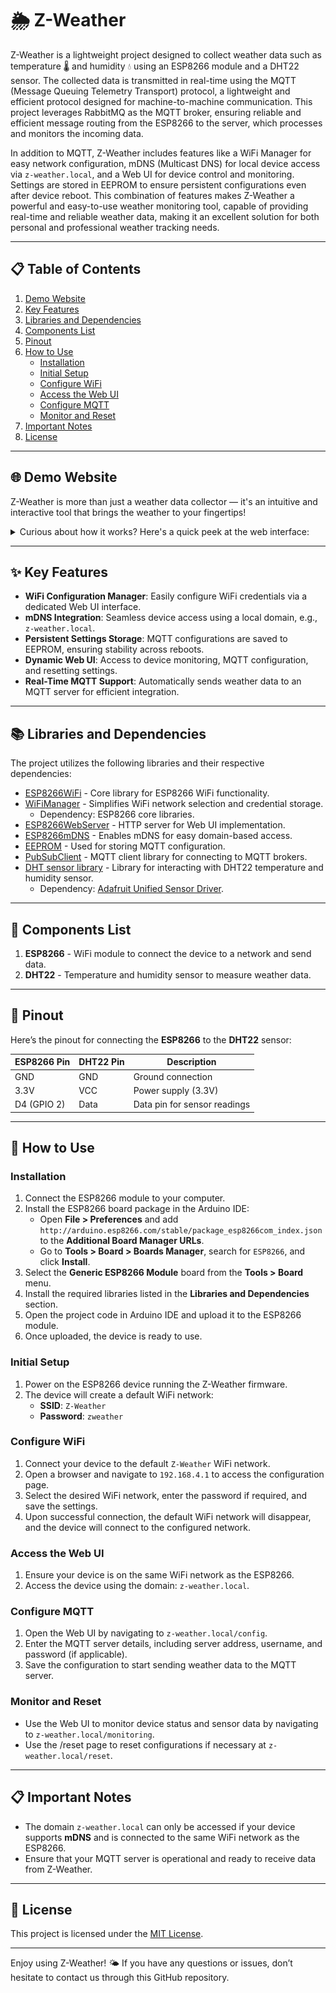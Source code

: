 # 🌦️ Z-Weather

Z-Weather is a lightweight project designed to collect weather data such as temperature 🌡️ and humidity 💧 using an ESP8266 module and a DHT22 sensor. The collected data is transmitted in real-time using the MQTT (Message Queuing Telemetry Transport) protocol, a lightweight and efficient protocol designed for machine-to-machine communication. This project leverages RabbitMQ as the MQTT broker, ensuring reliable and efficient message routing from the ESP8266 to the server, which processes and monitors the incoming data.

In addition to MQTT, Z-Weather includes features like a WiFi Manager for easy network configuration, mDNS (Multicast DNS) for local device access via `z-weather.local`, and a Web UI for device control and monitoring. Settings are stored in EEPROM to ensure persistent configurations even after device reboot. This combination of features makes Z-Weather a powerful and easy-to-use weather monitoring tool, capable of providing real-time and reliable weather data, making it an excellent solution for both personal and professional weather tracking needs.

---

## 📋 Table of Contents
1. [Demo Website](#🌐-demo-website)
2. [Key Features](#✨-key-features)
3. [Libraries and Dependencies](#📚-libraries-and-dependencies)
4. [Components List](#🔧-components-list)
5. [Pinout](#🔌-pinout)
6. [How to Use](#🚀-how-to-use)
   - [Installation](#installation)
   - [Initial Setup](#initial-setup)
   - [Configure WiFi](#configure-wifi)
   - [Access the Web UI](#access-the-web-ui)
   - [Configure MQTT](#configure-mqtt)
   - [Monitor and Reset](#monitor-and-reset)
7. [Important Notes](#📋-important-notes)
8. [License](#📄-license)

---

## 🌐 Demo Website

Z-Weather is more than just a weather data collector — it's an intuitive and interactive tool that brings the weather to your fingertips!

<details>
  <summary>Curious about how it works? Here's a quick peek at the web interface:</summary>

  <div style="display: flex; justify-content: space-around; flex-wrap: wrap;">
    <div style="flex: 1; margin: 10px;">
      <h4>Home Page</h4>
      <img src="assets/home.png" alt="Home Page" style="max-width: 100%; height: auto;"/>
    </div>
    <div style="flex: 1; margin: 10px;">
      <h4>Monitoring Page</h4>
      <img src="assets/monitoring.png" alt="Monitoring Page" style="max-width: 100%; height: auto;"/>
    </div>
    <div style="flex: 1; margin: 10px;">
      <h4>Configuration Page</h4>
      <img src="assets/config.png" alt="Configuration Page" style="max-width: 100%; height: auto;"/>
    </div>
    <div style="flex: 1; margin: 10px;">
      <h4>Reset Page</h4>
      <img src="assets/reset.png" alt="Reset Page" style="max-width: 100%; height: auto;"/>
    </div>
  </div>

</details>

---

## ✨ Key Features

- **WiFi Configuration Manager**: Easily configure WiFi credentials via a dedicated Web UI interface.
- **mDNS Integration**: Seamless device access using a local domain, e.g., `z-weather.local`.
- **Persistent Settings Storage**: MQTT configurations are saved to EEPROM, ensuring stability across reboots.
- **Dynamic Web UI**: Access to device monitoring, MQTT configuration, and resetting settings.
- **Real-Time MQTT Support**: Automatically sends weather data to an MQTT server for efficient integration.

---

## 📚 Libraries and Dependencies

The project utilizes the following libraries and their respective dependencies:

- [ESP8266WiFi](https://github.com/esp8266/Arduino) - Core library for ESP8266 WiFi functionality.
- [WiFiManager](https://github.com/tzapu/WiFiManager) - Simplifies WiFi network selection and credential storage.
  - Dependency: ESP8266 core libraries.
- [ESP8266WebServer](https://github.com/esp8266/Arduino) - HTTP server for Web UI implementation.
- [ESP8266mDNS](https://github.com/esp8266/Arduino) - Enables mDNS for easy domain-based access.
- [EEPROM](https://github.com/esp8266/Arduino) - Used for storing MQTT configuration.
- [PubSubClient](https://github.com/knolleary/pubsubclient) - MQTT client library for connecting to MQTT brokers.
- [DHT sensor library](https://github.com/adafruit/DHT-sensor-library) - Library for interacting with DHT22 temperature and humidity sensor.
  - Dependency: [Adafruit Unified Sensor Driver](https://github.com/adafruit/Adafruit_Sensor).

---

## 🔧 Components List

1. **ESP8266** - WiFi module to connect the device to a network and send data.
2. **DHT22** - Temperature and humidity sensor to measure weather data.

---

## 🔌 Pinout

Here’s the pinout for connecting the **ESP8266** to the **DHT22** sensor:

| **ESP8266 Pin** | **DHT22 Pin** | **Description**              |
| --------------- | ------------- | ---------------------------- |
| GND             | GND           | Ground connection            |
| 3.3V            | VCC           | Power supply (3.3V)          |
| D4 (GPIO 2)     | Data          | Data pin for sensor readings |

---

## 🚀 How to Use

### Installation

1. Connect the ESP8266 module to your computer.
2. Install the ESP8266 board package in the Arduino IDE:
   - Open **File > Preferences** and add `http://arduino.esp8266.com/stable/package_esp8266com_index.json` to the **Additional Board Manager URLs**.
   - Go to **Tools > Board > Boards Manager**, search for `ESP8266`, and click **Install**.
3. Select the **Generic ESP8266 Module** board from the **Tools > Board** menu.
4. Install the required libraries listed in the **Libraries and Dependencies** section.
5. Open the project code in Arduino IDE and upload it to the ESP8266 module.
6. Once uploaded, the device is ready to use.

### Initial Setup

1. Power on the ESP8266 device running the Z-Weather firmware.
2. The device will create a default WiFi network:
   - **SSID**: `Z-Weather`
   - **Password**: `zweather`

### Configure WiFi

1. Connect your device to the default `Z-Weather` WiFi network.
2. Open a browser and navigate to `192.168.4.1` to access the configuration page.
3. Select the desired WiFi network, enter the password if required, and save the settings.
4. Upon successful connection, the default WiFi network will disappear, and the device will connect to the configured network.

### Access the Web UI

1. Ensure your device is on the same WiFi network as the ESP8266.
2. Access the device using the domain: `z-weather.local`.

### Configure MQTT

1. Open the Web UI by navigating to `z-weather.local/config`.
2. Enter the MQTT server details, including server address, username, and password (if applicable).
3. Save the configuration to start sending weather data to the MQTT server.

### Monitor and Reset

- Use the Web UI to monitor device status and sensor data by navigating to `z-weather.local/monitoring`.
- Use the /reset page to reset configurations if necessary at `z-weather.local/reset`.

---

## 📋 Important Notes

- The domain `z-weather.local` can only be accessed if your device supports **mDNS** and is connected to the same WiFi network as the ESP8266.
- Ensure that your MQTT server is operational and ready to receive data from Z-Weather.

---

## 📄 License

This project is licensed under the [MIT License](LICENSE.md).

---

Enjoy using Z-Weather! 🌤️ If you have any questions or issues, don’t hesitate to contact us through this GitHub repository.

